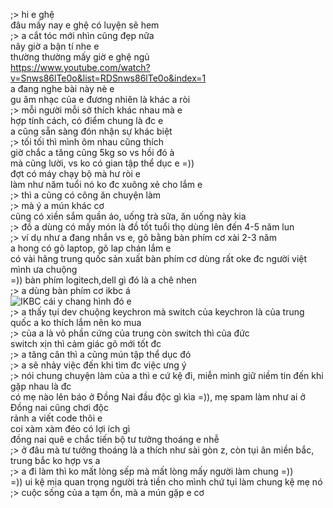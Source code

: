 ;> hi e ghệ<br>
đâu mấy nay e ghệ có luyện sẽ hem<br>
;> a cắt tóc mới nhìn cũng đẹp nữa<br>
nãy giờ a bận tí nhe e<br>
thường thường mấy giờ e ghệ ngủ<br>
https://www.youtube.com/watch?v=Snws86lTe0o&list=RDSnws86lTe0o&index=1<br>
a đang nghe bài này nè e<br>
gu âm nhạc của e đương nhiên là khác a ròi<br>
;> mỗi người mỗi sở thích khác nhau mà e<br>
hợp tính cách, có điểm chung là đc e<br>
a cũng sẵn sàng đón nhận sự khác biệt<br>
;> tối tối thì mình ôm nhau cũng thích<br>
giờ chắc a tăng cũng 5kg so vs hồi đó à<br>
mà cũng lười, vs ko có gian tập thể dục e =))<br>
đợt có máy chạy bộ mà hư ròi e<br>
làm như năm tuổi nó ko đc xuông xẻ cho lắm e<br>
;> thì a cũng có công ăn chuyện làm<br>
;> mà ý a mún khác cơ<br>
cũng có xiền sắm quần áo, uống trà sữa, ăn uống này kia<br>
;> đồ a dùng có mấy món là đồ tốt tuổi thọ dùng lên đến 4-5 năm lun<br>
;> ví dụ như a đang nhắn vs e, gõ bằng bàn phím cơ xài 2-3 năm<br>
a hong có gõ laptop, gõ lap chán lắm e<br>
có vài hãng trung quốc sản xuất bàn phím cơ dùng rất oke đc người việt mình ưa chuộng<br>
=)) bàn phím logitech,dell gì đó là a chê nhen<br>
;> a dùng bàn phím cơ ikbc á<br>
![IKBC](https://github.com/spam-test-hub/chat-with-Vy/assets/173946786/400622c0-7135-456d-adc4-b2338d2471b4)
cái y chang hình đó e<br>
;> a thấy tụi dev chuộng keychron mà switch của keychron là của trung quốc a ko thích lắm nên ko mua<br>
;> của a là vỏ phần cứng của trung còn switch thì của đức<br>
switch xịn thì cảm giác gõ mới tốt đc<br>
;> a tăng cân thì a cũng mún tập thể dục đó<br>
;> a sẽ nhảy việc đến khi tìm đc việc ưng ý<br>
;> nói chung chuyện làm của a thì e cứ kệ đi, miễn mình giữ niềm tin đến khi gặp nhau là đc<br>
có mẹ nào lên báo ở Đồng Nai đầu độc gì kìa =)), mẹ spam làm như ai ở Đồng nai cũng chơi độc<br>
rảnh a viết code thôi e<br>
coi xàm xàm đéo có lợi ích gì<br>
đồng nai quê e chắc tiến bộ tư tưởng thoáng e nhễ<br>
;> ở đâu mà tư tưởng thoáng là a thích như sài gòn z, còn tụi ân miền bắc, trung bắc ko hợp vs a<br>
;> a đi làm thì ko mất lòng sếp mà mất lòng mấy người làm chung =))<br>
=)) ui kệ mịa quan trọng người trả tiền cho mình chứ tụi làm chung kệ mẹ nó<br>
;> cuộc sống của a tạm ổn, mà a mún gặp e cơ
